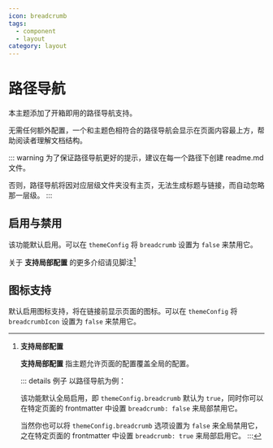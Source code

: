 ```yaml
---
icon: breadcrumb
tags:
  - component
  - layout
category: layout
---
```


# 路径导航

本主题添加了开箱即用的路径导航支持。

无需任何额外配置，一个和主题色相符合的路径导航会显示在页面内容最上方，帮助阅读者理解文档结构。

::: warning
为了保证路径导航更好的提示，建议在每一个路径下创建 readme.md 文件。

否则，路径导航将因对应层级文件夹没有主页，无法生成标题与链接，而自动忽略那一层级。
:::

## 启用与禁用 <MyBadge text="支持局部配置" />

该功能默认启用。可以在 `themeConfig` 将 `breadcrumb` 设置为 `false` 来禁用它。

关于 **支持局部配置** 的更多介绍请见脚注[^applypartically]

## 图标支持

默认启用图标支持，将在链接前显示页面的图标。可以在 `themeConfig` 将 `breadcrumbIcon` 设置为 `false` 来禁用它。

[^applypartically]: **支持局部配置**

    **支持局部配置** 指主题允许页面的配置覆盖全局的配置。

    ::: details 例子
    以路径导航为例：

    该功能默认全局启用，即 `themeConfig.breadcrumb` 默认为 `true`，同时你可以在特定页面的 frontmatter 中设置 `breadcrumb: false` 来局部禁用它。

    当然你也可以将 `themeConfig.breadcrumb` 选项设置为 `false` 来全局禁用它，之在特定页面的 frontmatter 中设置 `breadcrumb: true` 来局部启用它。
    :::
